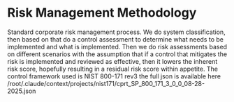 # Risk Management Methodology

Standard corporate risk management process. We do system classification, then based on that do a control assessment to determine what needs to be implemented and what is implemented. Then we do risk assessments based on different scenarios with the assumption that if a control that mitigates the risk is implemented and reviewed as effective, then it lowers the inherent risk score, hopefully resulting in a residual risk score within appetite. The control framework used is NIST 800-171 rev3 the full json is available here /root/.claude/context/projects/nist171/cprt_SP_800_171_3_0_0_08-28-2025.json